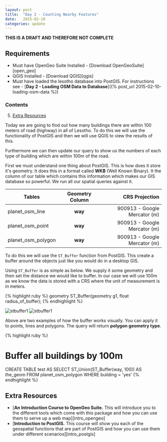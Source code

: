 ```yaml
---
layout: post
title:  "Day 2 - Counting Nearby Features"
date:   2015-02-10
categories: update
---
```

**THIS IS A DRAFT AND THEREFORE NOT COMPLETE**

## Requirements
- Must have OpenGeo Suite Installed - [Download OpenGeoSuite][open_geo]
- QGIS Installed - [Download QGIS][qgis]
- Must have loaded the lesotho database into PostGIS. For instructions see - [**Day 2 - Loading OSM Data to Database**]({% post_url 2015-02-10-loading-osm-data %})

### **Contents**

5. [Extra Resources](#extra-resources)


Today we are going to find out how many buildings there are within 100 meters of road (highway) in all of Lesotho. To do this we will use the functionality of PostGIS and then we will use QGIS to view the results of this.

Furthermore we can then update our query to show us the numbers of each type of building which are within 100m of the road.

First we must understand one thing about PostGIS. This is how does it store it's geometry. It does this in a format called **WKB** (Well Known Binary). It the column of our table which contains this information which makes our GIS database so powerful. We run all our spatial queries against it.

| Tables        | Geometry Column           | CRS Projection  |
| ------------- |:-------------:| -----:|
| planet_osm_line      | **way** | 900913 - Google Mercator (m) |
| planet_osm_point      | **way**      |   900913 - Google Mercator (m) |
| planet_osm_polygon |  **way**     |    900913 - Google Mercator (m) | 


To do this we will use the ```ST_Buffer``` function from PostGIS. This create a buffer around the objects just like you would do in a desktop GIS.

Using ```ST_Buffer``` is as simple as below. We supply it some geometry and then set the distance we would like to buffer. In our case we will use 100m as we know the data is stored with a CRS where the unit of measurement is in meters.

{% highlight ruby %}
geometry ST_Buffer(geometry g1, float radius_of_buffer);
{% endhighlight %}

![stbuffer1]({{site.baseurl}}/img/day2/st_buffer01.png)
![stbuffer1]({{site.baseurl}}/img/day2/st_buffer03.png)

Above are two examples of how the buffer works visually. You can apply it to points, lines and polygons. The query will return **polygon geometry type**.

{% highlight ruby %}
# Buffer all buildings by 100m
CREATE TABLE test AS
SELECT ST_Union(ST_Buffer(way, 100)) AS the_geom
FROM planet_osm_polygon
WHERE building = 'yes'
{% endhighlight %}

## Extra Resources
- [**An Introduction Course to OpenGeo Suite.** This will introduce you to the different tools which come with this package and how you can use them to serve up a web map][intro_opengeo]
- [**Introduction to PostGIS.** This course will show you each of the geospatial functions that are part of PostGIS and how you can use them under different scenarios][intro_postgis]